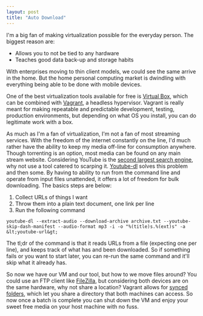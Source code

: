 ```yaml
---
layout: post
title: "Auto Download"
---
```


I'm a big fan of making virtualization possible for the everyday person. The biggest reason are:

* Allows you to not be tied to any hardware
* Teaches good data back-up and storage habits

With enterprises moving to thin client models, we could see the same arrive in the home. But the home personal computing market is dwindling with everything being able to be done with mobile devices.

One of the best virtualization tools available for free is [Virtual Box](https://www.virtualbox.org), which can be combined with [Vagrant](https://www.vagrantup.com), a headless hypervisor. Vagrant is really meant for making repeatable and predictable development, testing, production environments, but depending on what OS you install, you can do legitimate work with a box.

As much as I'm a fan of virtualization, I'm not a fan of most streaming services. With the freedom of the internet constantly on the line, I'd much rather have the ability to keep my media off-line for consumption anywhere. Though torrenting is an option, most media can be found on any main stream website. Considering YouTube is the [second largest search engine](https://www.mushroomnetworks.com/infographics/youtube---the-2nd-largest-search-engine-infographic/), why not use a tool catered to scarping it. [Youtube-dl](https://youtube-dl.org) solves this problem and then some. By having to ability to run from the command line and operate from input files unattended, it offers a lot of freedom for bulk downloading. The basics steps are below:

1. Collect URLs of things I want
2. Throw them into a plain text document, one link per line
3. Run the following command

```
youtube-dl --extract-audio --download-archive archive.txt --youtube-skip-dash-manifest --audio-format mp3 -i -o "%(title)s.%(ext)s" -a &lt;youtube-url&gt;
```

The tl;dr of the command is that it reads URLs from a file (expecting one per line), and keeps track of what has and been downloaded. So if something fails or you want to start later, you can re-run the same command and it'll skip what it already has.

So now we have our VM and our tool, but how to we move files around? You could use an FTP client like [FileZilla](https://filezilla-project.org), but considering both devices are on the same hardware, why not share a location? Vagrant allows for [synced folders](https://www.vagrantup.com/docs/synced-folders/basic_usage.html), which let you share a directory that both machines can access. So now once a batch is complete you can shut down the VM and enjoy your sweet free media on your host machine with no fuss.